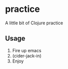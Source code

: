 # practice

A little bit of Clojure practice

## Usage

1. Fire up emacs
2. (cider-jack-in)
2. Enjoy
